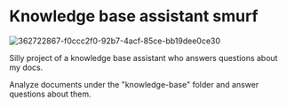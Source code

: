 # Knowledge base assistant smurf

![362722867-f0ccc2f0-92b7-4acf-85ce-bb19dee0ce30](https://github.com/user-attachments/assets/256263a5-02b0-418b-b112-dca69b5933d1)

Silly project of a knowledge base assistant who answers questions about my docs.

Analyze documents under the "knowledge-base" folder and answer questions about them.
